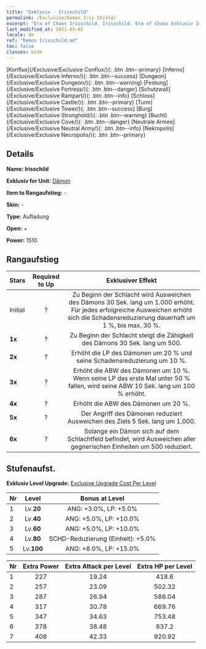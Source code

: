 ```yaml
---
title: "Exklusiv - Irisschild"
permalink: /Exclusive/Demon Iris Shield/
excerpt: "Era of Chaos Irisschild. Irisschild. Era of Chaos Exklusiv Irisschild. Dämon Exklusiv."
last_modified_at: 2021-03-02
locale: de
ref: "Demon Irisschild.md"
toc: false
classes: wide
---
```

 [Konflux](/Exclusive/Exclusive Conflux/){: .btn .btn--primary} [Inferno](/Exclusive/Exclusive Inferno/){: .btn .btn--success} [Dungeon](/Exclusive/Exclusive Dungeon/){: .btn .btn--warning} [Festung](/Exclusive/Exclusive Fortress/){: .btn .btn--danger} [Schutzwall](/Exclusive/Exclusive Rampart/){: .btn .btn--info} [Schloss](/Exclusive/Exclusive Castle/){: .btn .btn--primary} [Turm](/Exclusive/Exclusive Tower/){: .btn .btn--success} [Burg](/Exclusive/Exclusive Stronghold/){: .btn .btn--warning} [Bucht](/Exclusive/Exclusive Cove/){: .btn .btn--danger} [Neutrale Armee](/Exclusive/Exclusive Neutral Army/){: .btn .btn--info} [Nekropolis](/Exclusive/Exclusive Necropolis/){: .btn .btn--primary} 

## Details
 **Name: Irisschild** 

 **Exklusiv for Unit:** [Dämon](/units/Demon/) 

 **Item to Rangaufstieg:** -

 **Skin:** -

 **Type:** Aufladung

 **Open:** +

 **Power:** 1510

## Rangaufstieg

  |     Stars    |  Required to Up | Exklusiver Effekt |
  |:-------------|:---------------:|:---------------:|
  |  Initial  | ? | Zu Beginn der Schlacht wird Ausweichen des Dämons 30 Sek. lang um 1.000 erhöht. Für jedes erfolgreiche Ausweichen erhöht sich die Schadensreduzierung dauerhaft um 1 %, bis max. 30 %. |
  | **1x** <i class="fas fa-star"/> | ? | Zu Beginn der Schlacht steigt die Zähigkeit des Dämons 30 Sek. lang um 500. |
  | **2x** <i class="fas fa-star"/> | ? | Erhöht die LP des Dämonen um 20 % und seine Schadensreduzierung um 10 %. |
  | **3x** <i class="fas fa-star"/> | ? | Erhöht die ABW des Dämonen um 10 %. Wenn seine LP das erste Mal unter 50 % fallen, wird seine ABW 10 Sek. lang um 100 % erhöht. |
  | **4x** <i class="fas fa-star"/> | ? | Erhöht die ABW des Dämonen um 20 %. |
  | **5x** <i class="fas fa-star"/> | ? | Der Angriff des Dämonen reduziert Ausweichen des Ziels 5 Sek. lang um 1.000. |
  | **6x** <i class="fas fa-star"/> | ? | Solange ein Dämon sich auf dem Schlachtfeld befindet, wird Ausweichen aller gegnerischen Einheiten um 500 reduziert. |


## Stufenaufst.
 **Exklusiv Level Upgrade:** [Exclusive Upgrade Cost Per Level](/Exclusive/ExclusiveUpgradeCostPerLevel/)

  |  Nr  |   Level  | Bonus at Level |
  |:-----|:--------:|:--------------:|
  | 1 | Lv.**20** | ANG: +3.0%, LP: +5.0% |
  | 2 | Lv.**40** | ANG: +5.0%, LP: +10.0% |
  | 3 | Lv.**60** | ANG: +5.0%, LP: +10.0% |
  | 4 | Lv.**80** | SCHD-Reduzierung (Einheit): +5.0% |
  | 5 | Lv.**100** | ANG: +8.0%, LP: +15.0% |


  |  Nr  |  Extra Power | Extra Attack per Level | Extra HP per Level |
  |:-----|:--------:|:--------:|:--------:|
  | 1 | 227 | 19.24 | 418.6 |
  | 2 | 257 | 23.09 | 502.32 |
  | 3 | 287 | 26.94 | 586.04 |
  | 4 | 317 | 30.78 | 669.76 |
  | 5 | 347 | 34.63 | 753.48 |
  | 6 | 378 | 38.48 | 837.2 |
  | 7 | 408 | 42.33 | 920.92 |


